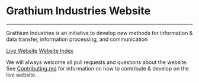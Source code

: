 # Grathium Industries Website
---

Grathium Industries is an initiative to develop new methods for information & data transfer, information processing, and communication  
  
[Live Website](https://grathium-industries.github.io)
[Website Index](https://grathium-industries.github.io/posts/)  
  
We will always welcome all pull requests and questions about the website. See [Contributing.md](CONTRIBUTING.MD) for information on how to contribute & develop on the live website.
